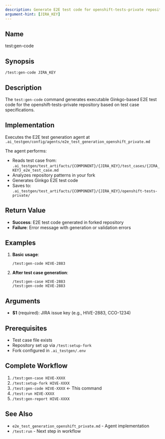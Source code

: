 ```yaml
---
description: Generate E2E test code for openshift-tests-private repository
argument-hint: [JIRA_KEY]
---
```


## Name
test:gen-code

## Synopsis
```
/test:gen-code JIRA_KEY
```

## Description
The `test:gen-code` command generates executable Ginkgo-based E2E test code for the openshift-tests-private repository based on test case specifications.

## Implementation
Executes the E2E test generation agent at `.ai_testgen/config/agents/e2e_test_generation_openshift_private.md`

The agent performs:
- Reads test case from: `.ai_testgen/test_artifacts/{COMPONENT}/{JIRA_KEY}/test_cases/{JIRA_KEY}_e2e_test_case.md`
- Analyzes repository patterns in your fork
- Generates Ginkgo E2E test code
- Saves to: `.ai_testgen/test_artifacts/{COMPONENT}/{JIRA_KEY}/openshift-tests-private/`

## Return Value
- **Success**: E2E test code generated in forked repository
- **Failure**: Error message with generation or validation errors

## Examples

1. **Basic usage**:
   ```
   /test:gen-code HIVE-2883
   ```

2. **After test case generation**:
   ```
   /test:gen-case HIVE-2883
   /test:gen-code HIVE-2883
   ```

## Arguments
- **$1** (required): JIRA issue key (e.g., HIVE-2883, CCO-1234)

## Prerequisites
- Test case file exists
- Repository set up via `/test:setup-fork`
- Fork configured in `.ai_testgen/.env`

## Complete Workflow
1. `/test:gen-case HIVE-XXXX`
2. `/test:setup-fork HIVE-XXXX`
3. `/test:gen-code HIVE-XXXX` ← This command
4. `/test:run HIVE-XXXX`
5. `/test:gen-report HIVE-XXXX`

## See Also
- `e2e_test_generation_openshift_private.md` - Agent implementation
- `/test:run` - Next step in workflow
